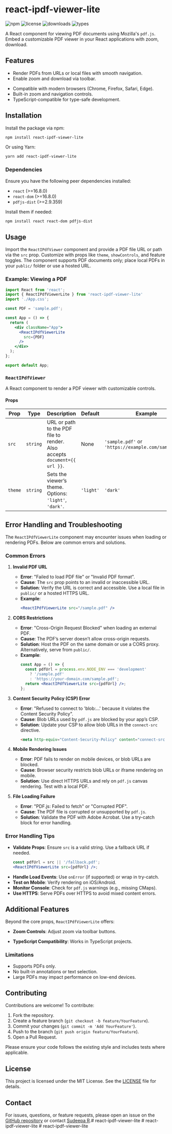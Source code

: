 # react-ipdf-viewer-lite

![npm](https://img.shields.io/npm/v/react-ipdf-viewer-lite)
![license](https://img.shields.io/npm/l/react-ipdf-viewer-lite)
![downloads](https://img.shields.io/npm/dm/react-ipdf-viewer-lite)
![types](https://img.shields.io/npm/types/react-ipdf-viewer-lite)

A React component for viewing PDF documents using Mozilla's `pdf.js`. Embed a customizable PDF viewer in your React applications with zoom, download.

## Features

- Render PDFs from URLs or local files with smooth navigation.
- Enable zoom and download via toolbar.
<!-- - Support light and dark themes for accessibility. -->
<!-- - Auto-adjust height for responsive design. -->
- Compatible with modern browsers (Chrome, Firefox, Safari, Edge).
- Built-in zoom and navigation controls.
- TypeScript-compatible for type-safe development.

## Installation

Install the package via npm:

```bash
npm install react-ipdf-viewer-lite
```

Or using Yarn:

```bash
yarn add react-ipdf-viewer-lite
```

### Dependencies

Ensure you have the following peer dependencies installed:

- `react` (>=16.8.0)
- `react-dom` (>=16.8.0)
- `pdfjs-dist` (>=2.9.359)

Install them if needed:

```bash
npm install react react-dom pdfjs-dist
```

## Usage

Import the `ReactIPdfViewer` component and provide a PDF file URL or path via the `src` prop. Customize with props like `theme`, `showControls`, and feature toggles. The component supports PDF documents only; place local PDFs in your `public/` folder or use a hosted URL.

### Example: Viewing a PDF

```jsx
import React from 'react';
import { ReactIPdfViewerLite } from 'react-ipdf-viewer-lite'
import './App.css';

const PDF = 'sample.pdf';

const App = () => {
  return (
    <div className="App">
      <ReactIPdfViewerLite
        src={PDF}
      />
    </div>
  );
};

export default App;
```

### `ReactIPdfViewer`

A React component to render a PDF viewer with customizable controls.

#### Props

| Prop              | Type      | Description                                                                 | Default   | Example                       |
|-------------------|-----------|-----------------------------------------------------------------------------|-----------|-------------------------------|
| `src`             | `string`  | URL or path to the PDF file to render. Also accepts `document={{ url }}`.   | None      | `'sample.pdf'` or `'https://example.com/sample.pdf'` |
| `theme`           | `string`  | Sets the viewer’s theme. Options: `'light'`, `'dark'`.                      | `'light'` | `'dark'`                     |


## Error Handling and Troubleshooting

The `ReactIPdfViewerLite` component may encounter issues when loading or rendering PDFs. Below are common errors and solutions.

### Common Errors

1. **Invalid PDF URL**
   - **Error**: "Failed to load PDF file" or "Invalid PDF format".
   - **Cause**: The `src` prop points to an invalid or inaccessible URL.
   - **Solution**: Verify the URL is correct and accessible. Use a local file in `public/` or a hosted HTTPS URL.
   - **Example**:
     ```jsx
     <ReactIPdfViewerLite src="/sample.pdf" />
     ```

2. **CORS Restrictions**
   - **Error**: "Cross-Origin Request Blocked" when loading an external PDF.
   - **Cause**: The PDF’s server doesn’t allow cross-origin requests.
   - **Solution**: Host the PDF on the same domain or use a CORS proxy. Alternatively, serve from `public/`.
   - **Example**:
     ```jsx
     const App = () => {
       const pdfUrl = process.env.NODE_ENV === 'development'
         ? '/sample.pdf'
         : 'https://your-domain.com/sample.pdf';
       return <ReactIPdfViewerLite src={pdfUrl} />;
     };
     ```

3. **Content Security Policy (CSP) Error**
   - **Error**: "Refused to connect to 'blob:...' because it violates the Content Security Policy".
   - **Cause**: Blob URLs used by `pdf.js` are blocked by your app’s CSP.
   - **Solution**: Update your CSP to allow blob URLs in the `connect-src` directive.
     ```html
     <meta http-equiv="Content-Security-Policy" content="connect-src 'self' blob:;">
     ```

4. **Mobile Rendering Issues**
   - **Error**: PDF fails to render on mobile devices, or blob URLs are blocked.
   - **Cause**: Browser security restricts blob URLs or iframe rendering on mobile.
   - **Solution**: Use direct HTTPS URLs and rely on `pdf.js` canvas rendering. Test with a local PDF.


5. **File Loading Failure**
   - **Error**: "PDF.js: Failed to fetch" or "Corrupted PDF".
   - **Cause**: The PDF file is corrupted or unsupported by `pdf.js`.
   - **Solution**: Validate the PDF with Adobe Acrobat. Use a try-catch block for error handling.

### Error Handling Tips

- **Validate Props**: Ensure `src` is a valid string. Use a fallback URL if needed.
  ```jsx
  const pdfUrl = src || '/fallback.pdf';
  <ReactIPdfViewerLite src={pdfUrl} />;
  ```
- **Handle Load Events**: Use `onError` (if supported) or wrap in try-catch.
- **Test on Mobile**: Verify rendering on iOS/Android.
- **Monitor Console**: Check for `pdf.js` warnings (e.g., missing CMaps).
- **Use HTTPS**: Serve PDFs over HTTPS to avoid mixed content errors.

## Additional Features

Beyond the core props, `ReactIPdfViewerLite` offers:

- **Zoom Controls**: Adjust zoom via toolbar buttons.
<!-- - **Page Navigation**: Move between pages using toolbar buttons or keyboard shortcuts. -->
<!-- - **Custom Styling**: Apply custom CSS to the toolbar via `css` prop (e.g., `{ navbarWrapper: 'custom-navbar' }`). -->
- **TypeScript Compatibility**: Works in TypeScript projects.

### Limitations

- Supports PDFs only.
- No built-in annotations or text selection.
- Large PDFs may impact performance on low-end devices.

## Contributing

Contributions are welcome! To contribute:

1. Fork the repository.
2. Create a feature branch (`git checkout -b feature/YourFeature`).
3. Commit your changes (`git commit -m 'Add YourFeature'`).
4. Push to the branch (`git push origin feature/YourFeature`).
5. Open a Pull Request.

Please ensure your code follows the existing style and includes tests where applicable.

## License

This project is licensed under the MIT License. See the [LICENSE](LICENSE) file for details.

## Contact

For issues, questions, or feature requests, please open an issue on the [GitHub repository](https://github.com/Sudeepa-R/react-ipdf-viewer-lite) or contact [Sudeepa R](https://github.com/Sudeepa-R).# react-ipdf-viewer-lite
#   r e a c t - i p d f - v i e w e r - l i t e  
 #   r e a c t - i p d f - v i e w e r - l i t e  
 